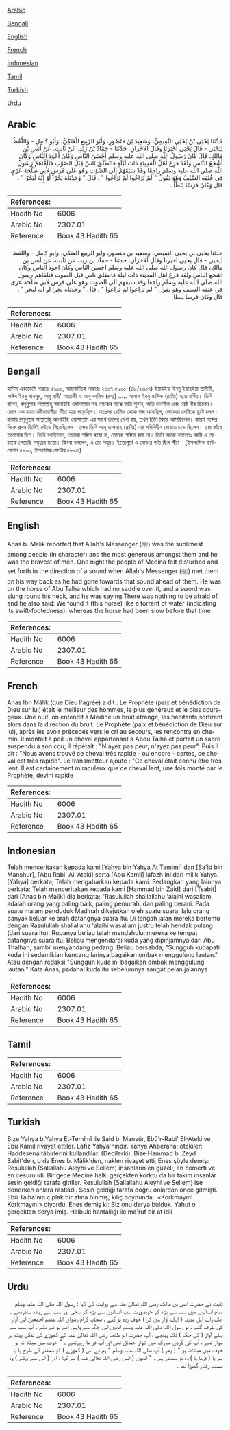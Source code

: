 [Arabic](#arabic)

[Bengali](#bengali)

[English](#english)

[French](#french)

[Indonesian](#indonesian)

[Tamil](#tamil)

[Turkish](#turkish)

[Urdu](#urdu)

## Arabic


<div dir="rtl" lang="ar" style={{fontSize:'larger',backgroundColor:'#f8f9fa',padding:20}}>
حَدَّثَنَا يَحْيَى بْنُ يَحْيَى التَّمِيمِيُّ، وَسَعِيدُ بْنُ مَنْصُورٍ، وَأَبُو الرَّبِيعِ الْعَتَكِيُّ، وَأَبُو كَامِلٍ - وَاللَّفْظُ لِيَحْيَى - قَالَ يَحْيَى أَخْبَرَنَا وَقَالَ الآخَرَانِ، حَدَّثَنَا - حَمَّادُ بْنُ زَيْدٍ، عَنْ ثَابِتٍ، عَنْ أَنَسِ بْنِ مَالِكٍ، قَالَ كَانَ رَسُولُ اللَّهِ صلى الله عليه وسلم أَحْسَنَ النَّاسِ وَكَانَ أَجْوَدَ النَّاسِ وَكَانَ أَشْجَعَ النَّاسِ وَلَقَدْ فَزِعَ أَهْلُ الْمَدِينَةِ ذَاتَ لَيْلَةٍ فَانْطَلَقَ نَاسٌ قِبَلَ الصَّوْتِ فَتَلَقَّاهُمْ رَسُولُ اللَّهِ صلى الله عليه وسلم رَاجِعًا وَقَدْ سَبَقَهُمْ إِلَى الصَّوْتِ وَهُوَ عَلَى فَرَسٍ لأَبِي طَلْحَةَ عُرْىٍ فِي عُنُقِهِ السَّيْفُ وَهُوَ يَقُولُ ‏"‏ لَمْ تُرَاعُوا لَمْ تُرَاعُوا ‏"‏ ‏.‏ قَالَ ‏"‏ وَجَدْنَاهُ بَحْرًا أَوْ إِنَّهُ لَبَحْرٌ ‏"‏ ‏.‏ قَالَ وَكَانَ فَرَسًا يُبَطَّأُ ‏.‏
</div>
<div style={{backgroundColor:'#f8f9fa',padding:20, marginBottom: 10}}><table> <thead> <tr> <th>References:</th> <th></th> </tr> </thead> <tbody><tr><td>Hadith No</td><td>6006</td></tr><tr><td>Arabic No</td><td>2307.01</td></tr><tr><td>Reference</td><td>Book 43 Hadith 65</td></tr></tbody></table></div>


<div dir="rtl" lang="ar" style={{fontSize:'larger',backgroundColor:'#f8f9fa',padding:20}}>
حدثنا يحيى بن يحيى التميمي، وسعيد بن منصور، وابو الربيع العتكي، وابو كامل - واللفظ ليحيى - قال يحيى اخبرنا وقال الاخران، حدثنا - حماد بن زيد، عن ثابت، عن انس بن مالك، قال كان رسول الله صلى الله عليه وسلم احسن الناس وكان اجود الناس وكان اشجع الناس ولقد فزع اهل المدينة ذات ليلة فانطلق ناس قبل الصوت فتلقاهم رسول الله صلى الله عليه وسلم راجعا وقد سبقهم الى الصوت وهو على فرس لابي طلحة عرى في عنقه السيف وهو يقول " لم تراعوا لم تراعوا " . قال " وجدناه بحرا او انه لبحر " . قال وكان فرسا يبطا
</div>
<div style={{backgroundColor:'#f8f9fa',padding:20, marginBottom: 10}}><table> <thead> <tr> <th>References:</th> <th></th> </tr> </thead> <tbody><tr><td>Hadith No</td><td>6006</td></tr><tr><td>Arabic No</td><td>2307.01</td></tr><tr><td>Reference</td><td>Book 43 Hadith 65</td></tr></tbody></table></div>

## Bengali


<div dir="ltr" lang="bn" style={{fontSize:'larger',backgroundColor:'#f8f9fa',padding:20}}>
হাদিস একাডেমি নাম্বারঃ ৫৯০০, আন্তর্জাতিক নাম্বারঃ ২৩০৭ ৫৯০০-(৪৮/২৩০৭) ইয়াহইয়া ইবনু ইয়াহইয়া তামীমী, সাঈদ ইবনু মানসূর, আবূ রাবী' আতাকী ও আবূ কামিল (রহঃ) ..... আনাস ইবনু মালিক (রাযিঃ) হতে বর্ণিত। তিনি বলেন, রসূলুল্লাহ সাল্লাল্লাহু আলাইহি ওয়াসাল্লাম সব লোকের মাঝে অতি সুন্দর, অতি দানশীল এবং শ্রেষ্ঠ বীর ছিলেন। কোন এক রাত্রে মদীনাবাসীরা ভীত হয়ে পড়েছিল। অতঃপর যেদিক থেকে শব্দ আসছিল, লোকেরা সেদিকে ছুটে চলল। রাস্তায় রসূলুল্লাহ সাল্লাল্লাহু আলাইহি ওয়াসাল্লাম এর সাথে তাদের দেখা হয়, তখন তিনি ফিরে আসছিলেন। কারণ শব্দের দিকে প্রথম তিনিই দৌড়ে গিয়েছিলেন। তখন তিনি আবূ তালহাহ (রাযিঃ) এর গদিবিহীন ঘোড়ায় চড়ে ছিলেন। তার কাঁধে তলোয়ার ছিল। তিনি বলছিলেন, তোমরা শঙ্কিত হয়ো না, তোমরা শঙ্কিত হয়ে না। তিনি আরো বললেনঃ আমি এ ঘোড়াকে পেয়েছি সমুদ্রের মতো। কিংবা বললেন, এ তো সমুদ্র। ইতোপূর্বে এ ঘোড়ার গতি ছিল ক্ষীণ। (ইসলামিক ফাউন্ডেশন ৫৮০১, ইসলামিক সেন্টার ৫৮৩৫)
</div>
<div style={{backgroundColor:'#f8f9fa',padding:20, marginBottom: 10}}><table> <thead> <tr> <th>References:</th> <th></th> </tr> </thead> <tbody><tr><td>Hadith No</td><td>6006</td></tr><tr><td>Arabic No</td><td>2307.01</td></tr><tr><td>Reference</td><td>Book 43 Hadith 65</td></tr></tbody></table></div>

## English


<div dir="ltr" lang="en" style={{fontSize:'larger',backgroundColor:'#f8f9fa',padding:20}}>
Anas b. Malik reported that Allah's Messenger (ﷺ) was the sublimest among people (in character) and the most generous amongst them and he was the bravest of men. One night the people of Medina felt disturbed and set forth in the direction of a sound when Allah's Messenger (ﷺ) met them on his way back as he had gone towards that sound ahead of them. He was on the horse of Abu Talha which had no saddle over it, and a sword was slung round his neck, and he was saying:There was nothing to be afraid of, and he also said: We found it (this horse) like a torrent of water (indicating its swift-footedness), whereas the horse had been slow before that time
</div>
<div style={{backgroundColor:'#f8f9fa',padding:20, marginBottom: 10}}><table> <thead> <tr> <th>References:</th> <th></th> </tr> </thead> <tbody><tr><td>Hadith No</td><td>6006</td></tr><tr><td>Arabic No</td><td>2307.01</td></tr><tr><td>Reference</td><td>Book 43 Hadith 65</td></tr></tbody></table></div>

## French


<div dir="ltr" lang="fr" style={{fontSize:'larger',backgroundColor:'#f8f9fa',padding:20}}>
Anas Ibn Mâlik (que Dieu l'agrée) a dit : Le Prophète (paix et bénédiction de Dieu sur lui) était le meilleur des hommes, le plus généreux et le plus courageux. Une nuit, on entendit à Médine un bruit étrange, les habitants sortirent alors dans la direction du bruit. Le Prophète (paix et bénédiction de Dieu sur lui), après les avoir précédés vers le cri au secours, les rencontra en chemin. Il montait à poil un cheval appartenant à Abou Talha et portait un sabre suspendu à son cou; il répétait : "N'ayez pas peur, n'ayez pas peur". Puis il dit : "Nous avons trouvé ce cheval très rapide - ou encore - certes, ce cheval est très rapide". Le transmetteur ajoute : "Ce cheval était connu être très lent. Il est certainement miraculeux que ce cheval lent, une fois monté par le Prophète, devint rapide
</div>
<div style={{backgroundColor:'#f8f9fa',padding:20, marginBottom: 10}}><table> <thead> <tr> <th>References:</th> <th></th> </tr> </thead> <tbody><tr><td>Hadith No</td><td>6006</td></tr><tr><td>Arabic No</td><td>2307.01</td></tr><tr><td>Reference</td><td>Book 43 Hadith 65</td></tr></tbody></table></div>

## Indonesian


<div dir="ltr" lang="id" style={{fontSize:'larger',backgroundColor:'#f8f9fa',padding:20}}>
Telah menceritakan kepada kami [Yahya bin Yahya At Tamimi] dan [Sa'id bin Manshur], [Abu Rabi' Al 'Ataki] serta [Abu Kamil] lafazh ini dari milik Yahya. [Yahya] berkata; Telah mengabarkan kepada kami. Sedangkan yang lainnya berkata; Telah menceritakan kepada kami [Hammad bin Zaid] dari [Tsabit] dari [Anas bin Malik] dia berkata; "Rasulullah shallallahu 'alaihi wasallam adalah orang yang paling baik, paling pemurah, dan paling berani. Pada suatu malam penduduk Madinah dikejutkan oleh suatu suara, lalu orang banyak keluar ke arah datangnya suara itu. Di tengah jalan mereka bertemu dengan Rasulullah shallallahu 'alaihi wasallam justru telah hendak pulang (dari suara itu). Rupanya beliau telah mendahului mereka ke tempat datangnya suara itu. Beliau mengendarai kuda yang dipinjamnya dari Abu Thalhah, sambil menyandang pedang. Beliau bersabda; "Sungguh kudapati kuda ini sedemikian kencang larinya bagaikan ombak menggulung lautan." Atau dengan redaksi "Sungguh kuda ini bagaikan ombak menggulung lautan." Kata Anas, padahal kuda itu sebelumnya sangat pelan jalannya
</div>
<div style={{backgroundColor:'#f8f9fa',padding:20, marginBottom: 10}}><table> <thead> <tr> <th>References:</th> <th></th> </tr> </thead> <tbody><tr><td>Hadith No</td><td>6006</td></tr><tr><td>Arabic No</td><td>2307.01</td></tr><tr><td>Reference</td><td>Book 43 Hadith 65</td></tr></tbody></table></div>

## Tamil


<div dir="ltr" lang="ta" style={{fontSize:'larger',backgroundColor:'#f8f9fa',padding:20}}>

</div>
<div style={{backgroundColor:'#f8f9fa',padding:20, marginBottom: 10}}><table> <thead> <tr> <th>References:</th> <th></th> </tr> </thead> <tbody><tr><td>Hadith No</td><td>6006</td></tr><tr><td>Arabic No</td><td>2307.01</td></tr><tr><td>Reference</td><td>Book 43 Hadith 65</td></tr></tbody></table></div>

## Turkish


<div dir="ltr" lang="tr" style={{fontSize:'larger',backgroundColor:'#f8f9fa',padding:20}}>
Bize Yahya b.Yahya Et-Temîmî ile Said b. Mansûr, Ebû'r-Rabi' EI-Ateki ve Ebû Kâmil rivayet ettiler. Lâfız Yahya'nındır. Yahya Ahberana; ötekiler: Haddesena tâbirlerini kullandılar. (Dedilerki): Bize Hammad b. Zeyd Sabit'den, o da Enes b. Mâlik'den, naklen rivayet etti, Enes şöyle demiş: Resulullah (Sallallahu Aleyhi ve Sellem) insanların en güzeli, en cömerti ve en cesuru idi. Bir gece Medine halkı gerçekten korktu da bir takım insanlar sesin geldiği tarafa gittiler. Resulullah (Sallallahu Aleyhi ve Sellem) ise dönerken onlara rastladı. Sesin geldiği tarafa doğru onlardan önce gitmişti. Ebû Talha'nın çıplak bir atına binmiş; kılıç boynunda : «Korkmayın! Korkmayın!» diyordu. Enes demiş ki: Biz onu derya bulduk. Yahut o gerçekten derya imiş. Halbuki hantallığı ile ma'ruf bir at idli
</div>
<div style={{backgroundColor:'#f8f9fa',padding:20, marginBottom: 10}}><table> <thead> <tr> <th>References:</th> <th></th> </tr> </thead> <tbody><tr><td>Hadith No</td><td>6006</td></tr><tr><td>Arabic No</td><td>2307.01</td></tr><tr><td>Reference</td><td>Book 43 Hadith 65</td></tr></tbody></table></div>

## Urdu


<div dir="rtl" lang="ur" style={{fontSize:'larger',backgroundColor:'#f8f9fa',padding:20}}>
ثابت نے حضرت انس بن مالک رضی اللہ تعالیٰ عنہ سے روایت کی کہا : رسول اللہ صلی اللہ علیہ وسلم تمام انسانوں میں سب سے بڑھ کر خوبصورت سب انسانوں سے بڑھ کر سخی اور سب سے زیادہ بہادرتھے ۔ ایک رات اہل مدینہ ( ایک آواز سن کر ) خوف زدہ ہو گئے ، صحابہ کرام رضوان اللہ عنھم اجمعین اس آواز کی طرف گئے ، تو رسول اللہ صلی اللہ علیہ وسلم انھیں اس جگہ سے واپس آتے ہو ئے ملے ، آپ سب سے پہلے آواز ( کی جگہ ) تک پہنچے ، آپ حضرت ابو طلحہ رضی اللہ تعالیٰ عنہ کے گھوڑے کی ننگی پیٹھ پر سوار تھے ، آپ کی گردن مبارک میں تلوار حمائل تھی اور آپ فر ما رہےتھے ۔ " خوف میں مبتلا نہ ہو خوف میں مبتلانہ ہو " ( پھر ) آپ صلی اللہ علیہ وسلم " ہم نے اس ( گھوڑے ) کو سمندر کی طرح پا یا ہے یا ( فرما یا ) وہ تو سمندر ہے ۔ " انھوں ( انس رضی اللہ تعالیٰ عنہ ) نے کہا : اور ( اس سے پہلے ) وہ سست رفتار گھوڑا تھا ۔
</div>
<div style={{backgroundColor:'#f8f9fa',padding:20, marginBottom: 10}}><table> <thead> <tr> <th>References:</th> <th></th> </tr> </thead> <tbody><tr><td>Hadith No</td><td>6006</td></tr><tr><td>Arabic No</td><td>2307.01</td></tr><tr><td>Reference</td><td>Book 43 Hadith 65</td></tr></tbody></table></div>